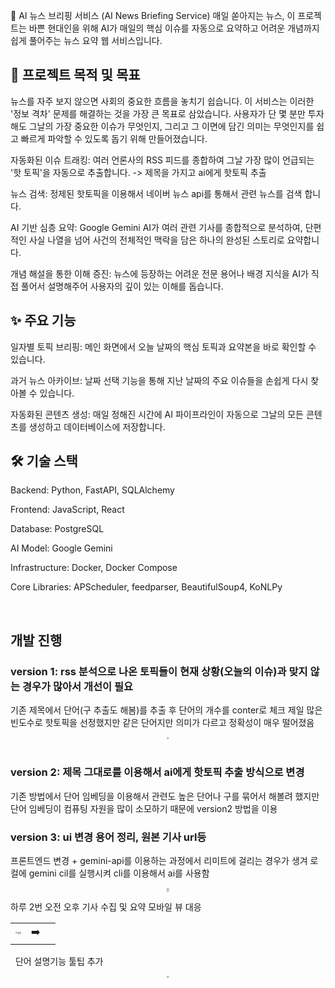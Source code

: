 🤖 AI 뉴스 브리핑 서비스 (AI News Briefing Service)
매일 쏟아지는 뉴스, 이 프로젝트는 바쁜 현대인을 위해 AI가 매일의 핵심 이슈를 자동으로 요약하고 어려운 개념까지 쉽게 풀어주는 뉴스 요약 웹 서비스입니다.

## 🎯 프로젝트 목적 및 목표
뉴스를 자주 보지 않으면 사회의 중요한 흐름을 놓치기 쉽습니다. 이 서비스는 이러한 '정보 격차' 문제를 해결하는 것을 가장 큰 목표로 삼았습니다. 사용자가 단 몇 분만 투자해도 그날의 가장 중요한 이슈가 무엇인지, 그리고 그 이면에 담긴 의미는 무엇인지를 쉽고 빠르게 파악할 수 있도록 돕기 위해 만들어졌습니다.

자동화된 이슈 트래킹: 여러 언론사의 RSS 피드를 종합하여 그날 가장 많이 언급되는 '핫 토픽'을 자동으로 추출합니다. -> 제목을 가지고 ai에게 핫토픽 추출

뉴스 검색: 정제된 핫토픽을 이용해서 네이버 뉴스 api를 통해서 관련 뉴스를 검색 합니다.

AI 기반 심층 요약: Google Gemini AI가 여러 관련 기사를 종합적으로 분석하여, 단편적인 사실 나열을 넘어 사건의 전체적인 맥락을 담은 하나의 완성된 스토리로 요약합니다.

개념 해설을 통한 이해 증진: 뉴스에 등장하는 어려운 전문 용어나 배경 지식을 AI가 직접 풀어서 설명해주어 사용자의 깊이 있는 이해를 돕습니다.

## ✨ 주요 기능
일자별 토픽 브리핑: 메인 화면에서 오늘 날짜의 핵심 토픽과 요약본을 바로 확인할 수 있습니다.

과거 뉴스 아카이브: 날짜 선택 기능을 통해 지난 날짜의 주요 이슈들을 손쉽게 다시 찾아볼 수 있습니다.

자동화된 콘텐츠 생성: 매일 정해진 시간에 AI 파이프라인이 자동으로 그날의 모든 콘텐츠를 생성하고 데이터베이스에 저장합니다.

## 🛠️ 기술 스택
Backend: Python, FastAPI, SQLAlchemy

Frontend: JavaScript, React

Database: PostgreSQL

AI Model: Google Gemini

Infrastructure: Docker, Docker Compose

Core Libraries: APScheduler, feedparser, BeautifulSoup4, KoNLPy

&nbsp;
## 개발 진행
### version 1: rss 분석으로 나온 토픽들이 현재 상황(오늘의 이슈)과 맞지 않는 경우가 많아서 개선이 필요
기존 제목에서 단어(구 추출도 해봄)를 추출 후 단어의 개수를 conter로 체크 제일 많은 빈도수로 핫토픽을 선정했지만 같은 단어지만 의미가 다르고 정확성이 매우 떨어졌음
<center><img src="https://image.minnnningnas.duckdns.org/images/47cbcc2d-906c-4768-b59a-337a34e33e78.webp" style="zoom:20%;"></center>
&nbsp;

### version 2: 제목 그대로를 이용해서 ai에게 핫토픽 추출 방식으로 변경
기존 방법에서 단어 임베딩을 이용해서 관련도 높은 단어나 구를 묶어서 해볼려 했지만 단어 임베딩이 컴퓨팅 자원을 많이 소모하기 때문에 version2 방법을 이용
&nbsp;

### version 3: ui 변경 용어 정리, 원본 기사 url등
프론트엔드 변경 + gemini-api를 이용하는 과정에서 리미트에 걸리는 경우가 생겨 로컬에 gemini cil를 실행시켜 cli를 이용해서 ai를 사용함
<center><img src="https://image.minnnningnas.duckdns.org/images/e92c3956-385d-4c59-a3e4-284bf0bbe2c1.webp" style="zoom:20%;"></center>
<center><img src="https://image.minnnningnas.duckdns.org/images/be1e3222-df73-4879-9a0e-cc0201633bda.webp" style="zoom:20%;"></center>

하루 2번 오전 오후 기사 수집 및 요약
모바일 뷰 대응
<table><td><center><img alt="원래" src="https://image.minnnningnas.duckdns.org/images/1ffb2c77-1ee6-4f57-9ba3-64665275e66e.webp" style="zoom:20%;" /></center></td><td><center> ➡️ </center></td><td><center><img alt="" src="https://image.minnnningnas.duckdns.org/images/3a4763d0-7254-4614-9c53-44c56b0b862f.webp" style="zoom:20%;" /></center></td></table>

&nbsp;
단어 설명기능 툴팁 추가
<center><img src="https://image.minnnningnas.duckdns.org/images/18f04a33-dd9e-48b1-ba71-23eccd19897b.webp" style="zoom:20%;"></center>